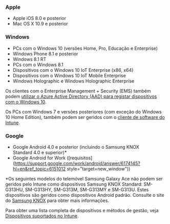

### <a name="apple"></a>Apple
  - Apple iOS 8.0 e posterior
  - Mac OS X 10.9 e posterior

### <a name="windows"></a>Windows
  - PCs com o Windows 10 (versões Home, Pro, Educação e Enterprise)
  - Windows Phone 8.1 e posterior
  - Windows 8.1 RT
  - PCs com o Windows 8.1
  - Dispositivos com o Windows 10 IoT Enterprise (x86, x64)
  - Dispositivos com o Windows 10 IoT Mobile Enterprise
  - Windows Holographic e Windows Holographic Enterprise

  Os clientes com o Enterprise Management + Security (EMS) também podem [utilizar o Azure Active Directory (AAD) para registar dispositivos com o Windows 10](/intune-classic/deploy-use/set-up-windows-device-management-with-microsoft-intune#azure-active-directory-enrollment).

  Os PCs com Windows 7 e versões posteriores (com exceção do Windows 10 Home Edition), também podem ser geridos com o [cliente de software do Intune](/intune-classic/deploy-use/manage-windows-pcs-with-microsoft-intune).

### <a name="google"></a>Google
- Google Android 4.0 e posterior (incluindo o Samsung KNOX Standard 4.0 e superior)*
- Google Android for Work ([requisitos](https://support.google.com/work/android/answer/6174145?hl=en&ref_topic=6151012 style="target=new_window"))

*Os seguintes modelos do telemóvel Samsung Galaxy Ace não podem ser geridos pelo Intune como dispositivos Samsung KNOX Standard: SM-G313HU, SM-G313HY, SM-G313M, SM-G313MY e SM-G313U. Estes dispositivos são geridos como dispositivos Android padrão. Consulte o site do [Samsung KNOX](https://www.samsungknox.com/en) para obter mais informações.

Para obter uma lista completa de dispositivos e métodos de gestão, veja [Dispositivos suportados no Intune](/intune/supported-devices-browsers#intune-supported-devices).
